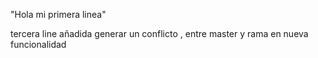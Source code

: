 "Hola mi primera linea"

tercera line añadida
generar un conflicto , entre master y rama en nueva funcionalidad